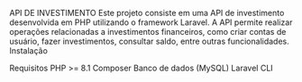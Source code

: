 API DE INVESTIMENTO 
Este projeto consiste em uma API de investimento desenvolvida em PHP utilizando o framework Laravel. A API permite realizar operações relacionadas a investimentos financeiros, como criar contas de usuário, fazer investimentos, consultar saldo, entre outras funcionalidades.
Instalação

Requisitos
PHP >= 8.1
Composer
Banco de dados (MySQL)
Laravel CLI

